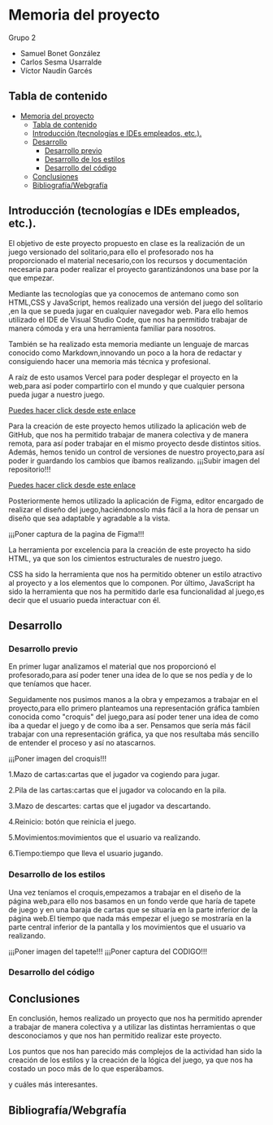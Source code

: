 # Memoria del proyecto 
Grupo 2 

* Samuel Bonet González
* Carlos Sesma Usarralde
* Víctor Naudín Garcés
  
## Tabla de contenido

- [Memoria del proyecto](#memoria-del-proyecto)
  - [Tabla de contenido](#tabla-de-contenido)
  - [Introducción (tecnologías e IDEs empleados, etc.).](#introducción-tecnologías-e-ides-empleados-etc)
  - [Desarrollo](#desarrollo)
    - [Desarrollo previo](#desarrollo-previo)
    - [Desarrollo de los estilos](#desarrollo-de-los-estilos)
    - [Desarrollo del código](#desarrollo-del-código)
  - [Conclusiones](#conclusiones)
  - [Bibliografía/Webgrafía](#bibliografíawebgrafía)
 
 <div style='page-break-after:always;'></div>

## Introducción (tecnologías e IDEs empleados, etc.).
El objetivo de este proyecto propuesto en clase es la realización de un juego versionado del solitario,para ello el profesorado nos ha proporcionado el material necesario,con los recursos y documentación necesaria para poder realizar el proyecto garantizándonos una base por la que empezar.

 Mediante las tecnologías que ya conocemos de antemano como son HTML,CSS y JavaScript, hemos realizado una versión del juego del solitario ,en la que se pueda jugar en cualquier navegador web. Para ello hemos utilizado el IDE de Visual Studio Code, que nos ha permitido trabajar de manera cómoda y era una herramienta familiar para nosotros.


También se ha realizado esta memoria mediante un lenguaje de marcas conocido como Markdown,innovando un poco a la hora de redactar y consiguiendo hacer una memoria más técnica y profesional.

A raíz de esto usamos Vercel para poder desplegar el proyecto en la web,para así poder compartirlo con el mundo y que cualquier persona pueda jugar a nuestro juego.


 [Puedes hacer click desde este enlace](https://solitario.usarral.com/)

Para la creación de este proyecto hemos utilizado la aplicación web de GitHub, que nos ha permitido trabajar de manera colectiva y de manera remota, para así poder trabajar en el mismo proyecto desde distintos sitios. Además, hemos tenido un control de versiones de nuestro proyecto,para así poder ir guardando los cambios que íbamos realizando.
¡¡¡Subir imagen del repositorio!!!


 [Puedes hacer click desde este enlace](https://github.com/usarral/Solitario.js)

Posteriormente hemos utilizado la aplicación de Figma, editor encargado de realizar el diseño del juego,haciéndonoslo más fácil a la hora de pensar un diseño que sea adaptable y agradable a la vista.

¡¡¡Poner captura de la pagina de Figma!!!

La herramienta por excelencia para la creación de este proyecto ha sido HTML, ya que son los cimientos estructurales de nuestro juego. 

CSS ha sido la herramienta que nos ha permitido obtener un estilo atractivo al proyecto y a los elementos que lo componen. 
Por último, JavaScript ha sido la herramienta que nos ha permitido darle esa funcionalidad al juego,es decir que el usuario pueda interactuar con él. 

<div style='page-break-after:always;'></div>

## Desarrollo
### Desarrollo previo
En primer lugar analizamos el material que nos proporcionó el profesorado,para así poder tener una idea de lo que se nos pedía y de lo que teníamos que hacer. 


Seguidamente nos pusimos manos a la obra y empezamos a trabajar en el proyecto,para ello primero planteamos una representación gráfica tambíen conocida como "croquis" del juego,para así poder tener una idea de como iba a quedar el juego y de como iba a ser. Pensamos que sería más fácil trabajar con una representación gráfica, ya que nos resultaba más sencillo de entender el proceso y así no atascarnos.

¡¡¡Poner imagen del croquis!!!

1.Mazo de cartas:cartas que el jugador va cogiendo para jugar.

2.Pila de las cartas:cartas que el jugador va colocando en la pila.

3.Mazo de descartes: cartas que el jugador va descartando.


4.Reinicio: botón que reinicia el juego.


5.Movimientos:movimientos que el usuario va realizando.


6.Tiempo:tiempo que lleva el usuario jugando.

<div style='page-break-after:always;'></div>

### Desarrollo de los estilos
Una vez teníamos el croquis,empezamos a trabajar en el diseño de la página web,para ello nos basamos en un fondo verde que haría de tapete de juego y en una baraja de cartas que se situaría en la parte inferior de la página web.El tiempo que nada más empezar el juego se mostraría en la parte central inferior de la pantalla y los movimientos que el usuario va realizando.

¡¡¡Poner imagen del tapete!!!
¡¡¡Poner captura del CODIGO!!!

<div style='page-break-after:always;'></div>

### Desarrollo del código


<div style='page-break-after:always;'></div>

## Conclusiones
En conclusión, hemos realizado un proyecto que nos ha permitido aprender a trabajar de manera colectiva y a utilizar las distintas herramientas o que desconociamos y que nos han permitido realizar este proyecto.

Los puntos que nos han parecido más complejos de la actividad han sido la creación de los estilos y la creación de la lógica del juego, ya que nos ha costado un poco más de lo que esperábamos.


y cuáles más interesantes.




<div style='page-break-after:always;'></div>

## Bibliografía/Webgrafía

<!-- Herrera, E. (2019, 28 de octubre). La economía no va mal, pero el agro sí.
Razón Pública. https://bit.ly/2WxhuXv



 

Tipo de letra: Calibri 11. Títulos apartados: Calibri 20 negrita. Títulos subapartados: Calibri 16 negrita.  -->

